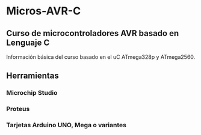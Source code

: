 # Micros-AVR-C
## Curso de microcontroladores AVR basado en Lenguaje C
Información básica del curso basado en el uC ATmega328p y ATmega2560.

## Herramientas
### Microchip Studio 
### Proteus
### Tarjetas Arduino UNO, Mega o variantes


